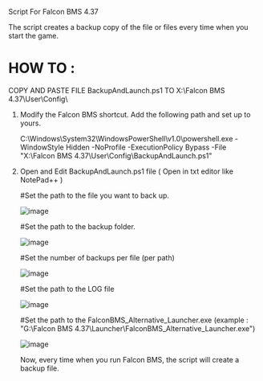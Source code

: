 Script For Falcon BMS 4.37

The script creates a backup copy of the file or files every time when you start the game.


# HOW TO :

 COPY AND PASTE FILE BackupAndLaunch.ps1 TO X:\Falcon BMS 4.37\User\Config\

1. Modify the Falcon BMS shortcut. Add the following path and set up to yours.
   
   C:\Windows\System32\WindowsPowerShell\v1.0\powershell.exe -WindowStyle Hidden -NoProfile -ExecutionPolicy Bypass -File "X:\Falcon BMS 4.37\User\Config\BackupAndLaunch.ps1"
   
2. Open and Edit BackupAndLaunch.ps1 file ( Open in txt editor like NotePad++ )

   #Set the path to the file you want to back up.

   ![image](https://github.com/user-attachments/assets/7b5da34b-b2d4-41de-9a05-45c53aa77227)
   
   #Set the path to the backup folder.

   ![image](https://github.com/user-attachments/assets/68ac7f80-6de6-484a-8fd7-ea428ddcc2ae)

   #Set the number of backups per file (per path)

   ![image](https://github.com/user-attachments/assets/aa96ed37-98b5-4ff4-be31-8b93fcd93c9d)

   #Set the path to the LOG file

   ![image](https://github.com/user-attachments/assets/651ea543-f374-4287-9394-49b016ab585a)

   #Set the path to the FalconBMS_Alternative_Launcher.exe (example : "G:\Falcon BMS 4.37\Launcher\FalconBMS_Alternative_Launcher.exe")

   ![image](https://github.com/user-attachments/assets/86c9ed15-f98a-4319-95ac-0d464106f31a)


   Now, every time when you run Falcon BMS, the script will create a backup file.




   


   


   


